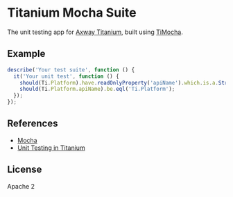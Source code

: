 # Titanium Mocha Suite

The unit testing app for [Axway Titanium](https://github.com/appcelerator/titanium_mobile), built using [TiMocha](https://github.com/tonylukasavage/ti-mocha).

## Example

```js
describe('Your test suite', function () {
  it('Your unit test', function () {
    should(Ti.Platform).have.readOnlyProperty('apiName').which.is.a.String();
    should(Ti.Platform.apiName).be.eql('Ti.Platform');
  });
});
```

## References

- [Mocha](https://github.com/mochajs/mocha)
- [Unit Testing in Titanium](https://github.com/appcelerator/titanium_mobile/#unit-tests)

## License

Apache 2
